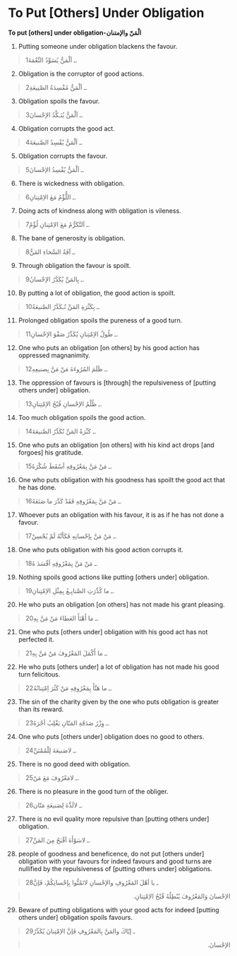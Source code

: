 To Put [Others] Under Obligation
================================

**To put [others] under obligation-الْمَنّ والإمتنان**

1. Putting someone under obligation blackens the favour.

> 1ـ اَلْمَنُّ يُسَوِّدُ النِّعْمَةَ.

2. Obligation is the corruptor of good actions.

> 2ـ اَلْمَنُّ مُفْسِدَةُ الصَّنِيعَةِ.

3. Obligation spoils the favour.

> 3ـ اَلْمَنُّ يُنَـكِّدُ الإحْسانَ.

4. Obligation corrupts the good act.

> 4ـ اَلْمَنُّ يُفْسِدُ الصَّنيعَةَ.

5. Obligation corrupts the favour.

> 5ـ اَلْمَنُّ يُفْسِدُ الإحْسانَ.

6. There is wickedness with obligation.

> 6ـ اللُّؤْمُ مَعَ الاِمْتِنانِ.

7. Doing acts of kindness along with obligation is vileness.

> 7ـ اَلتَّكَرُّمُ مَعَ الاِمْتِنانِ لُؤْمٌ.

8. The bane of generosity is obligation.

> 8ـ آفَةُ السَّخاءِ المَنُّ.

9. Through obligation the favour is spoilt.

> 9ـ بِالمَنِّ يُكَدَّرُ الإحْسانُ.

10. By putting a lot of obligation, the good action is spoilt.

> 10ـ بِكَثْرَةِ المَنِّ تُـكَدَّرُ الصَّنيعَةُ.

11. Prolonged obligation spoils the pureness of a good turn.

> 11ـ طُولُ الاِمْتِنانِ يُكَدِّرُ صَفْوَ الإحْسانِ.

12. One who puts an obligation [on others] by his good action has
oppressed magnanimity.

> 12ـ ظَلَمَ المُرُوءَةَ مَنْ مَنَّ بِصنيعِهِ.

13. The oppression of favours is [through] the repulsiveness of [putting
others under] obligation.

> 13ـ ظُلْمُ الإحْسانِ قُبْحُ الاِمْتِنانِ.

14. Too much obligation spoils the good action.

> 14ـ كَثْرَةُ المَنِّ تُكَدِّرُ الصَّنيعَةَ.

15. One who puts an obligation [on others] with his kind act drops [and
forgoes] his gratitude.

> 15ـ مَنْ مَنَّ بِمَعْرُوفِهِ أسْقَطَ شُكْرَهُ.

16. One who puts obligation with his goodness has spoilt the good act
that he has done.

> 16ـ مَنْ مَنَّ بِمَعْرُوفِهِ فَقَدْ كَدَّرَ ما صَنَعَهُ.

17. Whoever puts an obligation with his favour, it is as if he has not
done a favour.

> 17ـ مَنْ مَنَّ بِإحْسانِهِ فَكَأنَّهُ لَمْ يُحْسِنْ.

18. One who puts obligation with his good action corrupts it.

> 18ـ مَنْ مَنَّ بِمَعْرُوفِهِ أفْسَدَ هُ.

19. Nothing spoils good actions like putting [others under] obligation.

> 19ـ ما كُدِّرَتِ الصَّنايِـعُ بِمِثْلِ الاِمْتِنانِ.

20. He who puts an obligation [on others] has not made his grant
pleasing.

> 20ـ ما أَهْنَأَ العَطاءَ مَنْ مَنَّ بِهِ.

21. One who puts [others under] obligation with his good act has not
perfected it.

> 21ـ ما أَكْمَلَ المَعْرُوفَ مَنْ مَنَّ بِهِ.

22. He who puts [others under] a lot of obligation has not made his good
turn felicitous.

> 22ـ ما هَنَّأَ بِمَعْرُوفِهِ مَنْ كَثُرَ اِمْتِنانُهُ.

23. The sin of the charity given by the one who puts obligation is
greater than its reward.

> 23ـ وِزْرُ صَدَقَةِ المَنّانِ يَغْلِبُ أجْرَهُ.

24. One who puts [others under] obligation does no good to others.

> 24ـ لاصَنيعَةَ لِلْمُمْتَنِّ.

25. There is no good deed with obligation.

> 25ـ لامَعْرُوفَ مَعَ مَنّ.

26. There is no pleasure in the good turn of the obliger.

> 26ـ لالَذَّةَ لِصَنيعَةِ مَنّان.

27. There is no evil quality more repulsive than [putting others under]
obligation.

> 27ـ لاسَوْأَةَ أقْبَحُ مِنَ المَنِّ.

28. people of goodness and beneficence, do not put [others under]
obligation with your favours for indeed favours and good turns are
nullified by the repulsiveness of [putting others under] obligations.

> 28ـ يا أهْلَ المَعْرُوفِ والإحْسانِ لاتَمُنُّوا بِإحْسانِكُمْ، فَإنَّ
<blockquote dir="rtl">
  <p>
الإحْسانَ وَالمَعْرُوفَ يُبْطِلُهُ قُبْحُ الاِمْتِنانِ.
  </p>
</blockquote>

29. Beware of putting obligations with your good acts for indeed
[putting others under] obligation spoils favours.

> 29ـ إيّاكَ والمَنَّ بِالمَعْرُوفِ فَإنَّ الاِمْتِنانَ يُكَدِّرُ
<blockquote dir="rtl">
  <p>
الإحْسانَ.
  </p>
</blockquote>


